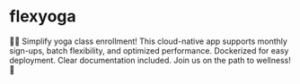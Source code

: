 # flexyoga
🧘‍♂️ Simplify yoga class enrollment! This cloud-native app supports monthly sign-ups, batch flexibility, and optimized performance. Dockerized for easy deployment. Clear documentation included. Join us on the path to wellness! 🌟

